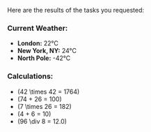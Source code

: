 Here are the results of the tasks you requested:

### Current Weather:
- **London:** 22°C
- **New York, NY:** 24°C
- **North Pole:** -42°C

### Calculations:
- \(42 \times 42 = 1764\)
- \(74 + 26 = 100\)
- \(7 \times 26 = 182\)
- \(4 + 6 = 10\)
- \(96 \div 8 = 12.0\)